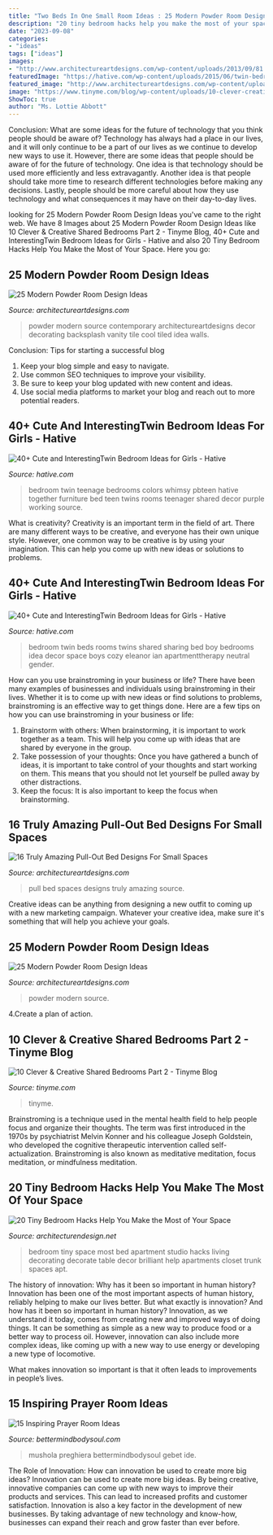 ```yaml
---
title: "Two Beds In One Small Room Ideas : 25 Modern Powder Room Design Ideas"
description: "20 tiny bedroom hacks help you make the most of your space"
date: "2023-09-08"
categories:
- "ideas"
tags: ["ideas"]
images:
- "http://www.architectureartdesigns.com/wp-content/uploads/2013/09/81.jpg"
featuredImage: "https://hative.com/wp-content/uploads/2015/06/twin-bedroom-ideas-for-girls/35-twin-bedroom-ideas-for-girls.jpg"
featured_image: "http://www.architectureartdesigns.com/wp-content/uploads/2017/05/12-21.jpg"
image: "https://www.tinyme.com/blog/wp-content/uploads/10-clever-creative-shared-bedrooms-part-2/10-Clever-Creative-Shared-Bedrooms-Part-2-1.jpg"
ShowToc: true
author: "Ms. Lottie Abbott"
---
```



Conclusion: What are some ideas for the future of technology that you think people should be aware of?
Technology has always had a place in our lives, and it will only continue to be a part of our lives as we continue to develop new ways to use it. However, there are some ideas that people should be aware of for the future of technology. One idea is that technology should be used more efficiently and less extravagantly. Another idea is that people should take more time to research different technologies before making any decisions. Lastly, people should be more careful about how they use technology and what consequences it may have on their day-to-day lives.

	

		
looking for 25 Modern Powder Room Design Ideas you've came to the right web. We have 8 Images about 25 Modern Powder Room Design Ideas like 10 Clever &amp; Creative Shared Bedrooms Part 2 - Tinyme Blog, 40+ Cute and InterestingTwin Bedroom Ideas for Girls - Hative and also 20 Tiny Bedroom Hacks Help You Make the Most of Your Space. Here you go:
		
    
## 25 Modern Powder Room Design Ideas

<img loading=lazy src="http://www.architectureartdesigns.com/wp-content/uploads/2013/09/81.jpg" onerror="this.onerror=null;this.src='https://tse4.mm.bing.net/th?id=OIP.kj-tHCaSgf5A7kseXz6sZQHaLI&amp;pid=15.1';" alt="25 Modern Powder Room Design Ideas">

_Source: architectureartdesigns.com_

>powder modern source contemporary architectureartdesigns decor decorating backsplash vanity tile cool tiled idea walls. 

	

Conclusion: Tips for starting a successful blog
1. Keep your blog simple and easy to navigate.
2. Use common SEO techniques to improve your visibility.
3. Be sure to keep your blog updated with new content and ideas.
4. Use social media platforms to market your blog and reach out to more potential readers.

    
## 40+ Cute And InterestingTwin Bedroom Ideas For Girls - Hative

<img loading=lazy src="https://hative.com/wp-content/uploads/2015/06/twin-bedroom-ideas-for-girls/35-twin-bedroom-ideas-for-girls.jpg" onerror="this.onerror=null;this.src='https://tse1.mm.bing.net/th?id=OIP.YbOu8z7IJ8zb4Yx0Uc-nLwHaF2&amp;pid=15.1';" alt="40+ Cute and InterestingTwin Bedroom Ideas for Girls - Hative">

_Source: hative.com_

>bedroom twin teenage bedrooms colors whimsy pbteen hative together furniture bed teen twins rooms teenager shared decor purple working source. 

	

What is creativity?
Creativity is an important term in the field of art. There are many different ways to be creative, and everyone has their own unique style. However, one common way to be creative is by using your imagination. This can help you come up with new ideas or solutions to problems.

    
## 40+ Cute And InterestingTwin Bedroom Ideas For Girls - Hative

<img loading=lazy src="https://hative.com/wp-content/uploads/2015/06/twin-bedroom-ideas-for-girls/37-twin-bedroom-ideas-for-girls.jpg" onerror="this.onerror=null;this.src='https://tse3.mm.bing.net/th?id=OIP.bcjK8s4R6s15EkflqmkK8AHaFG&amp;pid=15.1';" alt="40+ Cute and InterestingTwin Bedroom Ideas for Girls - Hative">

_Source: hative.com_

>bedroom twin beds rooms twins shared sharing bed boy bedrooms idea decor space boys cozy eleanor ian apartmenttherapy neutral gender. 

	

How can you use brainstroming in your business or life?
There have been many examples of businesses and individuals using brainstroming in their lives. Whether it is to come up with new ideas or find solutions to problems, brainstroming is an effective way to get things done. Here are a few tips on how you can use brainstroming in your business or life: 
1. Brainstorm with others: When brainstorming, it is important to work together as a team. This will help you come up with ideas that are shared by everyone in the group. 
2. Take possession of your thoughts: Once you have gathered a bunch of ideas, it is important to take control of your thoughts and start working on them. This means that you should not let yourself be pulled away by other distractions. 
3. Keep the focus: It is also important to keep the focus when brainstorming.

    
## 16 Truly Amazing Pull-Out Bed Designs For Small Spaces

<img loading=lazy src="http://www.architectureartdesigns.com/wp-content/uploads/2017/05/12-21.jpg" onerror="this.onerror=null;this.src='https://tse4.mm.bing.net/th?id=OIP.OCpiROyBPObsQlyRkgNBWAHaJ4&amp;pid=15.1';" alt="16 Truly Amazing Pull-Out Bed Designs For Small Spaces">

_Source: architectureartdesigns.com_

>pull bed spaces designs truly amazing source. 

	

Creative ideas can be anything from designing a new outfit to coming up with a new marketing campaign. Whatever your creative idea, make sure it's something that will help you achieve your goals.

    
## 25 Modern Powder Room Design Ideas

<img loading=lazy src="https://www.architectureartdesigns.com/wp-content/uploads/2013/09/91.jpg" onerror="this.onerror=null;this.src='https://tse3.mm.bing.net/th?id=OIP.xMj8DahGBjWYvIROF71xxgAAAA&amp;pid=15.1';" alt="25 Modern Powder Room Design Ideas">

_Source: architectureartdesigns.com_

>powder modern source. 

	

4.Create a plan of action.

    
## 10 Clever &amp; Creative Shared Bedrooms Part 2 - Tinyme Blog

<img loading=lazy src="https://www.tinyme.com/blog/wp-content/uploads/10-clever-creative-shared-bedrooms-part-2/10-Clever-Creative-Shared-Bedrooms-Part-2-1.jpg" onerror="this.onerror=null;this.src='https://tse4.mm.bing.net/th?id=OIP.z0kvuO4ziv86CCw1Ro4dogHaK2&amp;pid=15.1';" alt="10 Clever &amp; Creative Shared Bedrooms Part 2 - Tinyme Blog">

_Source: tinyme.com_

>tinyme. 

	

Brainstroming is a technique used in the mental health field to help people focus and organize their thoughts. The term was first introduced in the 1970s by psychiatrist Melvin Konner and his colleague Joseph Goldstein, who developed the cognitive therapeutic intervention called self-actualization. Brainstroming is also known as meditative meditation, focus meditation, or mindfulness meditation.

    
## 20 Tiny Bedroom Hacks Help You Make The Most Of Your Space

<img loading=lazy src="http://cdn.architecturendesign.net/wp-content/uploads/2014/09/brilliant-ideas-for-tiny-bedroom-3.jpg" onerror="this.onerror=null;this.src='https://tse4.mm.bing.net/th?id=OIP.NwGbqJJzj9FTGxzvawxOUgHaKu&amp;pid=15.1';" alt="20 Tiny Bedroom Hacks Help You Make the Most of Your Space">

_Source: architecturendesign.net_

>bedroom tiny space most bed apartment studio hacks living decorating decorate table decor brilliant help apartments closet trunk spaces apt. 

	

The history of innovation: Why has it been so important in human history?
Innovation has been one of the most important aspects of human history, reliably helping to make our lives better. But what exactly is innovation? And how has it been so important in human history?
Innovation, as we understand it today, comes from creating new and improved ways of doing things. It can be something as simple as a new way to produce food or a better way to process oil. However, innovation can also include more complex ideas, like coming up with a new way to use energy or developing a new type of locomotive.

What makes innovation so important is that it often leads to improvements in people’s lives.

    
## 15 Inspiring Prayer Room Ideas

<img loading=lazy src="https://bettermindbodysoul.com/wp-content/uploads/2019/08/Screen-Prayers-e1565406321903.jpg" onerror="this.onerror=null;this.src='https://tse3.mm.bing.net/th?id=OIP.cQF6u83Usah9d0SfHwywGwHaLH&amp;pid=15.1';" alt="15 Inspiring Prayer Room Ideas">

_Source: bettermindbodysoul.com_

>mushola preghiera bettermindbodysoul gebet ide. 

	

The Role of Innovation: How can innovation be used to create more big ideas?
Innovation can be used to create more big ideas. By being creative, innovative companies can come up with new ways to improve their products and services. This can lead to increased profits and customer satisfaction. Innovation is also a key factor in the development of new businesses. By taking advantage of new technology and know-how, businesses can expand their reach and grow faster than ever before.

